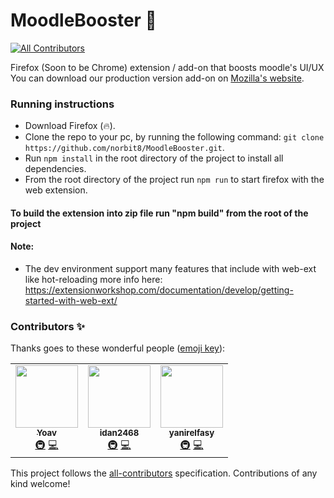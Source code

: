 # MoodleBooster 🚀
<!-- ALL-CONTRIBUTORS-BADGE:START - Do not remove or modify this section -->
[![All Contributors](https://img.shields.io/badge/all_contributors-3-orange.svg?style=flat-square)](#contributors-)
<!-- ALL-CONTRIBUTORS-BADGE:END -->
Firefox (Soon to be Chrome) extension / add-on that boosts moodle's UI/UX
You can download our production version add-on on [Mozilla's website](https://addons.mozilla.org/en-US/firefox/addon/moodlebooster/).

### Running instructions
- Download Firefox (🔥).
- Clone the repo to your pc, by running the following command: `git clone https://github.com/norbit8/MoodleBooster.git`.
- Run `npm install` in the root directory of the project to install all dependencies.
- From the root directory of the project run `npm run` to start firefox with the web extension.

#### To build the extension into zip file run "npm build" from the root of the project

#### Note: 
- The dev environment support many features that include with web-ext like hot-reloading
more info here: https://extensionworkshop.com/documentation/develop/getting-started-with-web-ext/

### Contributors ✨

Thanks goes to these wonderful people ([emoji key](https://allcontributors.org/docs/en/emoji-key)):

<!-- ALL-CONTRIBUTORS-LIST:START - Do not remove or modify this section -->
<!-- prettier-ignore-start -->
<!-- markdownlint-disable -->
<table>
  <tr>
    <td align="center"><a href="https://github.com/norbit8"><img src="https://avatars.githubusercontent.com/u/18491183?v=4?s=100" width="100px;" alt=""/><br /><sub><b>Yoav</b></sub></a><br /><a href="#infra-norbit8" title="Infrastructure (Hosting, Build-Tools, etc)">🚇</a> <a href="https://github.com/norbit8/MoodleBooster/commits?author=norbit8" title="Code">💻</a></td>
    <td align="center"><a href="https://github.com/idan2468"><img src="https://avatars.githubusercontent.com/u/44695990?v=4?s=100" width="100px;" alt=""/><br /><sub><b>idan2468</b></sub></a><br /><a href="#infra-idan2468" title="Infrastructure (Hosting, Build-Tools, etc)">🚇</a> <a href="https://github.com/norbit8/MoodleBooster/commits?author=idan2468" title="Code">💻</a></td>
    <td align="center"><a href="https://github.com/yanirelfasy"><img src="https://avatars.githubusercontent.com/u/24404481?v=4?s=100" width="100px;" alt=""/><br /><sub><b>yanirelfasy</b></sub></a><br /><a href="#infra-yanirelfasy" title="Infrastructure (Hosting, Build-Tools, etc)">🚇</a> <a href="https://github.com/norbit8/MoodleBooster/commits?author=yanirelfasy" title="Code">💻</a></td>
  </tr>
</table>

<!-- markdownlint-restore -->
<!-- prettier-ignore-end -->

<!-- ALL-CONTRIBUTORS-LIST:END -->

This project follows the [all-contributors](https://github.com/all-contributors/all-contributors) specification. Contributions of any kind welcome!
